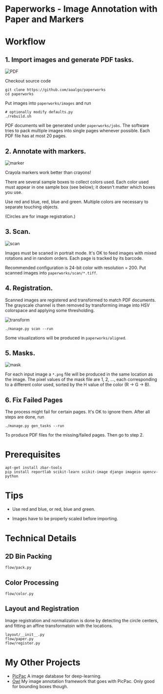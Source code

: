 Paperworks - Image Annotation with Paper and Markers
====================================================

# Workflow

## 1. Import images and generate PDF tasks.
![PDF](doc/pdf.jpg)	

Checkout source code
```
git clone https://github.com/aaalgo/paperworks
cd paperworks
```
Put images into `paperworks/images` and run
```
# optionally modify defaults.py
./rebuild.sh
```
PDF documents will be generated under `paperworks/jobs`.
The software tries to pack multiple images into single pages
whenever possible.  Each PDF file has at most 20 pages.

## 2. Annotate with markers.
![marker](doc/marker.jpg)

Crayola markers work better than crayons!

There are several sample boxes to collect colors used.
Each color used must appear in one sample box (see below); it doesn't
matter which boxes you use.

Use red and blue, red, blue and green.  Multiple colors are necessary to
separate touching objects.

(Circles are for image registration.)

## 3. Scan.
![scan](doc/scan.jpg)

Images must be scaned in portrait mode.  It's OK to feed images with
mixed rotations and in random orders.  Each page is tracked by its
barcode.

Recommended configuration is 24-bit color with resolution = 200.
Put scanned images into `paperworks/scan/*.tiff`.

## 4. Registration.
Scanned images are registered and transformed to match PDF documents.
The grayscale channel is then removed by transforming image into
HSV colorspace and applying some thresholding.


![transform](doc/color.jpg)

```
./manage.py scan --run
```
Some visualizations will be produced in `paperworks/aligned`.

## 5. Masks.
![mask](doc/mask.gif)

For each input image a `*.png` file will be produced in the same
location as the image.  The pixel values of the
mask file are 1, 2, ..., each corresponding to a different color used,
sorted by the H value of the color (R -> G -> B).

## 6. Fix Failed Pages

The process might fail for certain pages.  It's OK to ignore them.
After all steps are done, run

```
./manage.py gen_tasks --run
```

To produce PDF files for the missing/failed pages.  Then go to step 2.



# Prerequisites
```
apt-get install zbar-tools
pip install reportlab scikit-learn scikit-image django imageio opencv-python
```

# Tips

- Use red and blue, or red, blue and green.

- Images have to be properly scaled before importing.

# Technical Details

## 2D Bin Packing
```
flow/pack.py
```

## Color Processing
```
flow/color.py
```
## Layout and Registration

Image registration and normalization is done by detecting the
circle centers, and fitting an affine transformatoin with the locations.

```
layout/__init__.py
flow/paper.py
flow/register.py
```

# My Other Projects

- [PicPac](https://github.com/aaalgo/picpac-demos) A image database for
deep-learning.
- [Owl](https://github.com/aaalgo/owl) My image annotation framework
  that goes with PicPac.  Only good for bounding boxes though.
